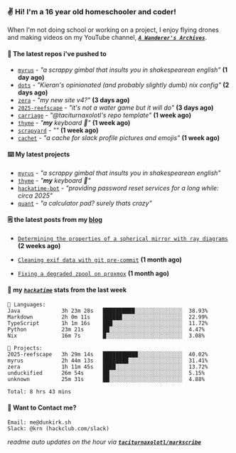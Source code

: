 ### ✌️ Hi! I'm a 16 year old homeschooler and coder!

When I'm not doing school or working on a project, I enjoy flying drones and making videos on my YouTube channel, [**_`A Wanderer's Archives`_**](https://youtube.com/@wanderer.archives).

#### 👷 The latest repos i've pushed to

- [`myrus`](https://github.com/taciturnaxolotl/myrus) - _"a scrappy gimbal that insults you in shakespearean english"_ **(1 day ago)**
- [`dots`](https://github.com/taciturnaxolotl/dots) - _"Kieran's opinionated (and probably slightly dumb) nix config"_ **(2 days ago)**
- [`zera`](https://github.com/taciturnaxolotl/zera) - _"my new site v4?"_ **(3 days ago)**
- [`2025-reefscape`](https://github.com/df1317/2025-reefscape) - _"it's not a water game but it will do"_ **(3 days ago)**
- [`carriage`](https://github.com/taciturnaxolotl/carriage) - _"@taciturnaxolotl's repo template"_ **(1 week ago)**
- [`thyme`](https://github.com/taciturnaxolotl/thyme) - _"**my** keyboard 🫶"_ **(1 week ago)**
- [`scrapyard`](https://github.com/hackclub/scrapyard) - _""_ **(1 week ago)**
- [`cachet`](https://github.com/taciturnaxolotl/cachet) - _"a cache for slack profile pictures and emojis"_ **(1 week ago)**

#### ⌨️ My latest projects

- [`myrus`](https://github.com/taciturnaxolotl/myrus) - _"a scrappy gimbal that insults you in shakespearean english"_
- [`thyme`](https://github.com/taciturnaxolotl/thyme) - _"**my** keyboard 🫶"_
- [`hackatime-bot`](https://github.com/taciturnaxolotl/hackatime-bot) - _"providing password reset services for a long while: circa 2025"_
- [`quant`](https://github.com/taciturnaxolotl/quant) - _"a calculator pad? surely thats crazy"_

#### 🗒️ the latest posts from my [blog](https://dunkirk.sh)

- [`Determining the properties of a spherical mirror with ray diagrams`](https://dunkirk.sh/blog/spherical-ray-diagrams/) **(2 weeks ago)**

- [`Cleaning exif data with git pre-commit`](https://dunkirk.sh/blog/remove-exif-git-hook/) **(1 month ago)**

- [`Fixing a degraded zpool on proxmox`](https://dunkirk.sh/blog/degraded-zpool-proxmox/) **(1 month ago)**



#### 📡 my [_`hackatime`_](https://waka.hackclub.com) stats from the last week

```text
💾 Languages:
Java             3h 23m 28s   ██████████░░░░░░░░░░░░░░░  38.93%
Markdown         2h 0m 11s    ██████░░░░░░░░░░░░░░░░░░░  22.99%
TypeScript       1h 1m 16s    ███░░░░░░░░░░░░░░░░░░░░░░  11.72%
Python           23m 21s      ██░░░░░░░░░░░░░░░░░░░░░░░  4.47%
Nix              16m 7s       █░░░░░░░░░░░░░░░░░░░░░░░░  3.08%

💼 Projects:
2025-reefscape   3h 29m 14s   ███████████░░░░░░░░░░░░░░  40.02%
myrus            2h 44m 13s   ████████░░░░░░░░░░░░░░░░░  31.41%
zera             1h 11m 45s   ████░░░░░░░░░░░░░░░░░░░░░  13.72%
unduckified      26m 54s      ██░░░░░░░░░░░░░░░░░░░░░░░  5.15%
unknown          25m 31s      ██░░░░░░░░░░░░░░░░░░░░░░░  4.88%

Total: 8 hrs 43 mins
```

#### 📮 Want to Contact me?

```text
Email: me@dunkirk.sh
Slack: @krn (hackclub.com/slack)
```

_readme auto updates on the hour via [**`taciturnaxolotl/markscribe`**](https://github.com/taciturnaxolotl/markscribe)_
